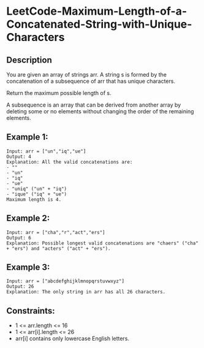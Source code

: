 # LeetCode-Maximum-Length-of-a-Concatenated-String-with-Unique-Characters

## Description 

You are given an array of strings arr. A string s is formed by the concatenation of a subsequence of arr that has unique characters.

Return the maximum possible length of s.

A subsequence is an array that can be derived from another array by deleting some or no elements without changing the order of the remaining elements.

## Example 1:

```
Input: arr = ["un","iq","ue"]
Output: 4
Explanation: All the valid concatenations are:
- ""
- "un"
- "iq"
- "ue"
- "uniq" ("un" + "iq")
- "ique" ("iq" + "ue")
Maximum length is 4.
```
## Example 2:

```
Input: arr = ["cha","r","act","ers"]
Output: 6
Explanation: Possible longest valid concatenations are "chaers" ("cha" + "ers") and "acters" ("act" + "ers").
```
## Example 3:

```
Input: arr = ["abcdefghijklmnopqrstuvwxyz"]
Output: 26
Explanation: The only string in arr has all 26 characters.
```


## Constraints:

* 1 <= arr.length <= 16
* 1 <= arr[i].length <= 26
* arr[i] contains only lowercase English letters.
